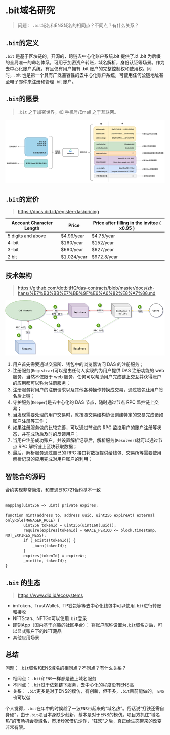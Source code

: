 # .bit域名研究


> 问题： `.bit`域名和ENS域名的相同点？不同点？有什么关系？

## `.bit`的定义

`.bit` 是基于区块链的，开源的，跨链去中心化账户系统.bit 提供了以 .bit 为后缀的全局唯一的命名体系，可用于加密资产转账，域名解析，身份认证等场景。作为去中心化账户系统，有且仅有用户拥有 .bit 账户的完整控制权和使用权。同时，.bit 也是第一个具有广泛兼容性的去中心化账户系统，可使用任何公链地址甚至电子邮件来注册和管理 .bit 账户。


## `.bit`的愿景

> `.bit` 之于加密世界，如 手机号/Email 之于互联网。

![](./imgs/dotbit.png)


## `.bit`的定价

> https://docs.did.id/register-das/pricing

|Account  Character Length	| Price	 |Price after filling in the invitee ( x0.95 ) |
|----|-----|----|
5 digits and above	| $4.99/year	|$4.75/year
4-bit	|$160/year	|$152/year
3-bit	|$660/year	|$627/year
2 bit	|$1,024/year	|$972.8/year



## 技术架构

> https://github.com/dotbitHQ/das-contracts/blob/master/docs/zh-hans/%E7%B3%BB%E7%BB%9F%E6%A6%82%E8%A7%88.md

![](imgs/DAS-big-picture.png)

1. 用户首先需要通过交易所、钱包中的浏览器访问 DAS 的注册服务；
2. 注册服务(`Registrar`)可以是由任何人实现的为用户提供 DAS 注册功能的 web 服务，当然不仅限于 web 服务，任何可以帮助用户完成链上交互并获得账户的应用都可以称为注册服务；
3. 注册服务将用户的注册请求以及其他各种操作转换成交易，通过钱包让用户签名后上链；
4. 守护服务(`Keeper`)是去中心化的 DAS 节点，随时通过节点 RPC 监控链上交易；
5. 当发现需要处理的用户交易时，就按照交易结构协议创建特定的交易完成诸如账户注册等工作；
6. 如果注册服务做的比较完善，可以通过节点的 RPC 监控用户的账户注册等状态，并在成功后及时的反馈用户；
7. 当用户注册成功账户，并设置解析记录后，解析服务(`Resolver`)就可以通过节点 RPC 解析链上区块获取数据；
8. 最后，解析服务通过自己的 RPC 接口将数据提供给钱包、交易所等需要使用解析记录的应用完成对用户账户的利用；



## 智能合约源码

合约实现非常简洁，和普通ERC721合约基本一致


```solidity

mapping(uint256 => uint) private expires;

function mint(address to, address uuid, uint256 expireAt) external onlyRole(MANAGER_ROLE) {
        uint256 tokenId = uint256(uint160(uuid));
        require(expires[tokenId] + GRACE_PERIOD <= block.timestamp, NOT_EXPIRES_MESS);
        if (_exists(tokenId)) {
            _burn(tokenId);
        }
        expires[tokenId] = expireAt;
        _mint(to, tokenId);
}
```

## `.bit` 的生态

> https://www.did.id/ecosystems

- imToken、TrustWallet、TP钱包等等去中心化钱包中可以使用`.bit`进行转账和接收
- NFTScan、NFTGo可以使用`.bit`登录
- 即刻App（国内基于兴趣的社区平台）： 将账户昵称设置为`.bit`域名之后，可以显式账户下的NFT藏品
- 其他应用场景



## 总结


问题： `.bit`域名和ENS域名的相同点？不同点？有什么关系？

- 相同点： `.bit`和`ENS`一样都是链上域名服务
- 不同点： `.bit`过于依赖链下服务，去中心化的程度没有ENS高
- 关系： `.bit`更多是对于ENS的模仿，有创新，但不多，`.bit`目前能做的， `ENS`也可以做


个人觉得，`.bit`在年中的时候趁了一波`ENS`带起来的“域名热”。俗话说“打铁还需自身硬”，由于`.bit`项目本身缺少创新，基本是对于ENS的模仿。项目方抓住“域名热”的市场机会卖域名，市场炒家借机炒作，“狂欢”之后，真正给生态带来的改变非常有限。

